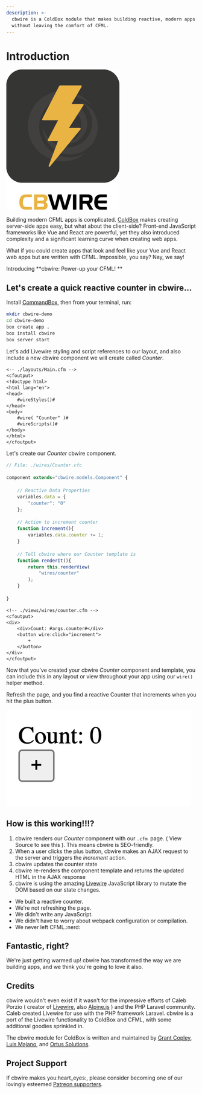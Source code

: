 ```yaml
---
description: >-
  cbwire is a ColdBox module that makes building reactive, modern apps easy
  without leaving the comfort of CFML.
---
```


# Introduction

![](.gitbook/assets/cbwire300.png)

Building modern CFML apps is complicated. [ColdBox](https://coldbox.ortusbooks.com) makes creating server-side apps easy, but what about the client-side? Front-end JavaScript frameworks like Vue and React are powerful, yet they also introduced complexity and a significant learning curve when creating web apps.

What if you could create apps that look and feel like your Vue and React web apps but are written with CFML. Impossible, you say? Nay, we say!

Introducing **cbwire: Power-up your CFML! **

## Let's create a quick reactive counter in cbwire...

Install [CommandBox](https://www.ortussolutions.com/products/commandbox), then from your terminal, run:

```bash
mkdir cbwire-demo
cd cbwire-demo
box create app .
box install cbwire
box server start
```

Let's add Livewire styling and script references to our layout, and also include a new cbwire component we will create called _Counter_.

```markup
<-- ./layouts/Main.cfm -->
<cfoutput>
<!doctype html>
<html lang="en">
<head>
    #wireStyles()#
</head>
<body>
    #wire( "Counter" )#
    #wireScripts()#
</body>
</html>
</cfoutput>

```

Let's create our _Counter_ cbwire component.

```javascript
// File: ./wires/Counter.cfc

component extends="cbwire.models.Component" {

    // Reactive Data Properties
    variables.data = {
        "counter": "0"
    };

    // Action to increment counter
    function increment(){
        variables.data.counter += 1;
    }

    // Tell cbwire where our Counter template is
    function renderIt(){
        return this.renderView(
            "wires/counter"
        );
    }

}

```

```markup
<!-- ./views/wires/counter.cfm -->
<cfoutput>
<div>
    <div>Count: #args.counter#</div>
    <button wire:click="increment">
        +
    </button>
</div>
</cfoutput>
```

Now that you've created your cbwire _Counter_ component and template, you can include this in any layout or view throughout your app using our `wire()` helper method.

Refresh the page, and you find a reactive Counter that increments when you hit the plus button.

![](.gitbook/assets/image.png)

## How is this working!!!?

1. cbwire renders our _Counter_ component with our `.cfm `page.  ( View Source to see this ). This means cbwire is SEO-friendly.
2. When a user clicks the plus button, cbwire makes an AJAX request to the server and triggers the _increment_ action.
3. cbwire updates the counter state
4. cbwire re-renders the component template and returns the updated HTML in the AJAX response
5. cbwire is using the amazing [Livewire](https://laravel-livewire.com) JavaScript library to mutate the DOM based on our state changes.

* We built a reactive counter.
* We're not refreshing the page.
* We didn't write any JavaScript.
* We didn't have to worry about webpack configuration or compilation.&#x20;
* We never left CFML.:nerd:&#x20;

## Fantastic, right?

We're just getting warmed up! cbwire has transformed the way we are building apps, and we think you're going to love it also.&#x20;

## Credits

cbwire wouldn't even exist if it wasn't for the impressive efforts of Caleb Porzio ( creator of [Livewire](https://laravel-livewire.com), also [Alpine.js](https://github.com/alpinejs/alpine) ) and the PHP Laravel community. Caleb created Livewire for use with the PHP framework Laravel. cbwire is a port of the Livewire functionality to ColdBox and CFML, with some additional goodies sprinkled in.

The cbwire module for ColdBox is written and maintained by [Grant Copley](https://twitter.com/grantcopley), [Luis Majano](https://twitter.com/lmajano), and [Ortus Solutions](https://www.ortussolutions.com).

## Project Support

If cbwire makes you:heart\_eyes:, please consider becoming one of our lovingly esteemed [Patreon supporters](https://www.patreon.com/ortussolutions).
